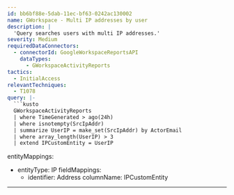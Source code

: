 ```yaml
---
id: bb6bf88e-5dab-11ec-bf63-0242ac130002
name: GWorkspace - Multi IP addresses by user
description: |
  'Query searches users with multi IP addresses.'
severity: Medium
requiredDataConnectors:
  - connectorId: GoogleWorkspaceReportsAPI
    dataTypes:
      - GWorkspaceActivityReports
tactics:
  - InitialAccess
relevantTechniques:
  - T1078
query: |-
  ```kusto
  GWorkspaceActivityReports
  | where TimeGenerated > ago(24h)
  | where isnotempty(SrcIpAddr)
  | summarize UserIP = make_set(SrcIpAddr) by ActorEmail
  | where array_length(UserIP) > 3
  | extend IPCustomEntity = UserIP
  ```
entityMappings:
  - entityType: IP
    fieldMappings:
      - identifier: Address
        columnName: IPCustomEntity
---
```



